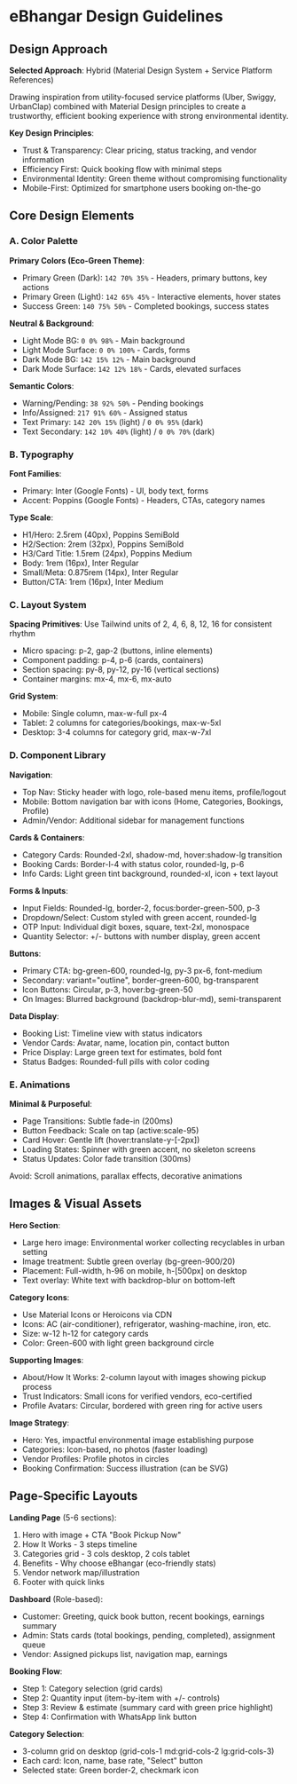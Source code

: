 # eBhangar Design Guidelines

## Design Approach

**Selected Approach**: Hybrid (Material Design System + Service Platform References)

Drawing inspiration from utility-focused service platforms (Uber, Swiggy, UrbanClap) combined with Material Design principles to create a trustworthy, efficient booking experience with strong environmental identity.

**Key Design Principles**:
- Trust & Transparency: Clear pricing, status tracking, and vendor information
- Efficiency First: Quick booking flow with minimal steps
- Environmental Identity: Green theme without compromising functionality
- Mobile-First: Optimized for smartphone users booking on-the-go

## Core Design Elements

### A. Color Palette

**Primary Colors (Eco-Green Theme)**:
- Primary Green (Dark): `142 70% 35%` - Headers, primary buttons, key actions
- Primary Green (Light): `142 65% 45%` - Interactive elements, hover states
- Success Green: `140 75% 50%` - Completed bookings, success states

**Neutral & Background**:
- Light Mode BG: `0 0% 98%` - Main background
- Light Mode Surface: `0 0% 100%` - Cards, forms
- Dark Mode BG: `142 15% 12%` - Main background  
- Dark Mode Surface: `142 12% 18%` - Cards, elevated surfaces

**Semantic Colors**:
- Warning/Pending: `38 92% 50%` - Pending bookings
- Info/Assigned: `217 91% 60%` - Assigned status
- Text Primary: `142 20% 15%` (light) / `0 0% 95%` (dark)
- Text Secondary: `142 10% 40%` (light) / `0 0% 70%` (dark)

### B. Typography

**Font Families**:
- Primary: Inter (Google Fonts) - UI, body text, forms
- Accent: Poppins (Google Fonts) - Headers, CTAs, category names

**Type Scale**:
- H1/Hero: 2.5rem (40px), Poppins SemiBold
- H2/Section: 2rem (32px), Poppins SemiBold  
- H3/Card Title: 1.5rem (24px), Poppins Medium
- Body: 1rem (16px), Inter Regular
- Small/Meta: 0.875rem (14px), Inter Regular
- Button/CTA: 1rem (16px), Inter Medium

### C. Layout System

**Spacing Primitives**: Use Tailwind units of 2, 4, 6, 8, 12, 16 for consistent rhythm
- Micro spacing: p-2, gap-2 (buttons, inline elements)
- Component padding: p-4, p-6 (cards, containers)
- Section spacing: py-8, py-12, py-16 (vertical sections)
- Container margins: mx-4, mx-6, mx-auto

**Grid System**:
- Mobile: Single column, max-w-full px-4
- Tablet: 2 columns for categories/bookings, max-w-5xl
- Desktop: 3-4 columns for category grid, max-w-7xl

### D. Component Library

**Navigation**:
- Top Nav: Sticky header with logo, role-based menu items, profile/logout
- Mobile: Bottom navigation bar with icons (Home, Categories, Bookings, Profile)
- Admin/Vendor: Additional sidebar for management functions

**Cards & Containers**:
- Category Cards: Rounded-2xl, shadow-md, hover:shadow-lg transition
- Booking Cards: Border-l-4 with status color, rounded-lg, p-6
- Info Cards: Light green tint background, rounded-xl, icon + text layout

**Forms & Inputs**:
- Input Fields: Rounded-lg, border-2, focus:border-green-500, p-3
- Dropdown/Select: Custom styled with green accent, rounded-lg
- OTP Input: Individual digit boxes, square, text-2xl, monospace
- Quantity Selector: +/- buttons with number display, green accent

**Buttons**:
- Primary CTA: bg-green-600, rounded-lg, py-3 px-6, font-medium
- Secondary: variant="outline", border-green-600, bg-transparent
- Icon Buttons: Circular, p-3, hover:bg-green-50
- On Images: Blurred background (backdrop-blur-md), semi-transparent

**Data Display**:
- Booking List: Timeline view with status indicators
- Vendor Cards: Avatar, name, location pin, contact button
- Price Display: Large green text for estimates, bold font
- Status Badges: Rounded-full pills with color coding

### E. Animations

**Minimal & Purposeful**:
- Page Transitions: Subtle fade-in (200ms)
- Button Feedback: Scale on tap (active:scale-95)
- Card Hover: Gentle lift (hover:translate-y-[-2px])
- Loading States: Spinner with green accent, no skeleton screens
- Status Updates: Color fade transition (300ms)

Avoid: Scroll animations, parallax effects, decorative animations

## Images & Visual Assets

**Hero Section**:
- Large hero image: Environmental worker collecting recyclables in urban setting
- Image treatment: Subtle green overlay (bg-green-900/20)
- Placement: Full-width, h-96 on mobile, h-[500px] on desktop
- Text overlay: White text with backdrop-blur on bottom-left

**Category Icons**:
- Use Material Icons or Heroicons via CDN
- Icons: AC (air-conditioner), refrigerator, washing-machine, iron, etc.
- Size: w-12 h-12 for category cards
- Color: Green-600 with light green background circle

**Supporting Images**:
- About/How It Works: 2-column layout with images showing pickup process
- Trust Indicators: Small icons for verified vendors, eco-certified
- Profile Avatars: Circular, bordered with green ring for active users

**Image Strategy**:
- Hero: Yes, impactful environmental image establishing purpose
- Categories: Icon-based, no photos (faster loading)
- Vendor Profiles: Profile photos in circles
- Booking Confirmation: Success illustration (can be SVG)

## Page-Specific Layouts

**Landing Page** (5-6 sections):
1. Hero with image + CTA "Book Pickup Now"
2. How It Works - 3 steps timeline
3. Categories grid - 3 cols desktop, 2 cols tablet
4. Benefits - Why choose eBhangar (eco-friendly stats)
5. Vendor network map/illustration
6. Footer with quick links

**Dashboard** (Role-based):
- Customer: Greeting, quick book button, recent bookings, earnings summary
- Admin: Stats cards (total bookings, pending, completed), assignment queue
- Vendor: Assigned pickups list, navigation map, earnings

**Booking Flow**:
- Step 1: Category selection (grid cards)
- Step 2: Quantity input (item-by-item with +/- controls)
- Step 3: Review & estimate (summary card with green price highlight)
- Step 4: Confirmation with WhatsApp link button

**Category Selection**:
- 3-column grid on desktop (grid-cols-1 md:grid-cols-2 lg:grid-cols-3)
- Each card: Icon, name, base rate, "Select" button
- Selected state: Green border-2, checkmark icon